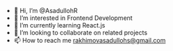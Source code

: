 - 👋 Hi, I’m @AsadullohR
- 👀 I’m interested in Frontend Development
- 🌱 I’m currently learning React.js
- 💞️ I’m looking to collaborate on related projects
- 📫 How to reach me rakhimovasadullohs@gmail.com
